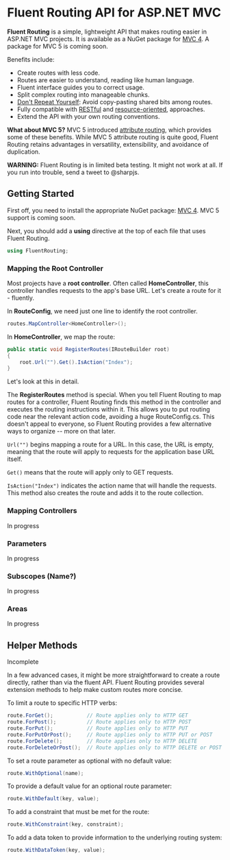 # Fluent Routing API for ASP.NET MVC

**Fluent Routing** is a simple, lightweight API that makes routing easier in ASP.NET MVC projects.  It is available as a NuGet package for [MVC 4](https://www.nuget.org/packages/FluentRouting.Mvc4).  A package for MVC 5 is coming soon.

Benefits include:
* Create routes with less code.
* Routes are easier to understand, reading like human language.
* Fluent interface guides you to correct usage.
* Split complex routing into manageable chunks.
* [Don't Repeat Yourself](http://en.wikipedia.org/wiki/Don't_repeat_yourself): Avoid copy-pasting shared bits among routes.
* Fully compatible with [RESTful](http://en.wikipedia.org/wiki/Representational_state_transfer) and [resource-oriented](http://en.wikipedia.org/wiki/Resource-oriented_architecture), approaches.
* Extend the API with your own routing conventions.

**What about MVC 5?** MVC 5 introduced [attribute routing](http://blogs.msdn.com/b/webdev/archive/2013/10/17/attribute-routing-in-asp-net-mvc-5.aspx), which provides some of these benefits.  While MVC 5 attribute routing is quite good, Fluent Routing retains advantages in versatility, extensibility, and avoidance of duplication.

**WARNING:** Fluent Routing is in limited beta testing.  It might not work at all.  If you run into trouble, send a tweet to @sharpjs.

## Getting Started

First off, you need to install the appropriate NuGet package: [MVC 4](https://www.nuget.org/packages/FluentRouting.Mvc4).  MVC 5 support is coming soon.

Next, you should add a **using** directive at the top of each file that uses Fluent Routing.

```cs
using FluentRouting;
```

### Mapping the Root Controller

Most projects have a **root controller**.  Often called **HomeController**, this controller handles requests to the app's base URL.  Let's create a route for it - fluently.

In **RouteConfig**, we need just one line to identify the root controller.

```cs
routes.MapController<HomeController>();
```

In **HomeController**, we map the route:

```cs
public static void RegisterRoutes(IRouteBuilder root)
{
    root.Url("").Get().IsAction("Index");
}
```

Let's look at this in detail.

The **RegisterRoutes** method is special.  When you tell Fluent Routing to map routes for a controller, Fluent Routing finds this method in the controller and executes the routing instructions within it.  This allows you to put routing code near the relevant action code, avoiding a huge RouteConfig.cs.  This doesn't appeal to everyone, so Fluent Routing provides a few alternative ways to organize -- more on that later.

`Url("")` begins mapping a route for a URL.  In this case, the URL is empty, meaning that the route will apply to requests for the application base URL itself.

`Get()` means that the route will apply only to GET requests.

`IsAction("Index")` indicates the action name that will handle the requests.  This method also creates the route and adds it to the route collection.

### Mapping Controllers

In progress

### Parameters

In progress

### Subscopes (Name?)

In progress

### Areas

In progress

## Helper Methods

Incomplete

In a few advanced cases, it might be more straightforward to create a route directly, rather than via the fluent API.  Fluent Routing provides several extension methods to help make custom routes more concise.

To limit a route to specific HTTP verbs:
```cs
route.ForGet();           // Route applies only to HTTP GET
route.ForPost();          // Route applies only to HTTP POST
route.ForPut();           // Route applies only to HTTP PUT
route.ForPutOrPost();     // Route applies only to HTTP PUT or POST
route.ForDelete();        // Route applies only to HTTP DELETE
route.ForDeleteOrPost();  // Route applies only to HTTP DELETE or POST
```

To set a route parameter as optional with no default value:
```cs
route.WithOptional(name);
```

To provide a default value for an optional route parameter:
```cs
route.WithDefault(key, value);
```

To add a constraint that must be met for the route:
```cs
route.WithConstraint(key, constraint);
```

To add a data token to provide information to the underlying routing system:
```cs
route.WithDataToken(key, value);
```
